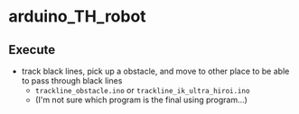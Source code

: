 # arduino_TH_robot

## Execute
- track black lines, pick up a obstacle, and move to other place to be able to pass through black lines
  - `trackline_obstacle.ino` or `trackline_ik_ultra_hiroi.ino`
  - (I'm not sure which program is the final using program...)

